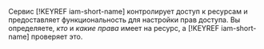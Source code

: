 Сервис [!KEYREF iam-short-name] контролирует доступ к ресурсам и предоставляет функциональность для настройки прав доступа. Вы определяете, _кто_ и _какие права_ имеет на ресурс, а [!KEYREF iam-short-name] проверяет это.
